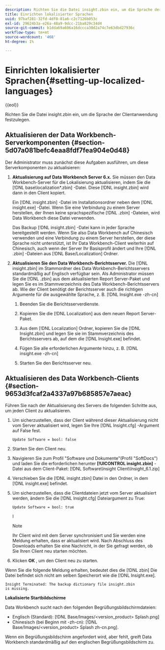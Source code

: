 ```yaml
---
description: Richten Sie die Datei insight.zbin ein, um die Sprache der Clientanwendung festzulegen.
title: Einrichten lokalisierter Sprachen
uuid: 97baf281-32fd-4df0-81a6-c2c7126b053c
exl-id: 29624b3a-e26a-48a9-9dcc-21ba829c34d4
source-git-commit: b1dda69a606a16dccca30d2a74c7e63dbd27936c
workflow-type: tm+mt
source-wordcount: '468'
ht-degree: 1%

---
```


# Einrichten lokalisierter Sprachen{#setting-up-localized-languages}

{{eol}}

Richten Sie die Datei insight.zbin ein, um die Sprache der Clientanwendung festzulegen.

## Aktualisieren der Data Workbench-Serverkomponenten {#section-5d07a081befc4eaa8fdf7fea904e0d48}

Der Administrator muss zunächst diese Aufgaben ausführen, um diese Serverkomponenten zu aktualisieren:

1. **Aktualisierung auf Data Workbench Server 6.x.** Sie müssen den Data Workbench-Server für die Lokalisierung aktualisieren, indem Sie die [!DNL base\localization\*.zbin] -Datei. Diese [!DNL insight.zbin] wird dann in den Client kopiert.

   Ein [!DNL insight.zbin] -Datei im Installationsordner neben dem [!DNL insight.exe] -Datei. Wenn Sie eine Verbindung zu einem Server herstellen, der Ihnen keine sprachspezifische [!DNL .zbin] -Dateien, wird Data Workbench diese Datei verwenden.

   Das Backup [!DNL insight.zbin] -Datei kann in jeder Sprache bereitgestellt werden. Wenn Sie also Data Workbench auf Chinesisch verwenden und eine Verbindung zu einem Server herstellen, der diese Sprache nicht unterstützt, ist Ihr Data Workbench-Client weiterhin auf Chinesisch, auch wenn der Server Ihr Basisprofil ändert und Ihre [!DNL .zbin] -Dateien aus [!DNL Base/Localization] Ordner.

1. **Aktualisieren Sie den Data Workbench-Berichtsserver.** Die [!DNL insight.zbin] im Stammordner des Data Workbench-Berichtsservers standardmäßig auf Englisch verfügbar sein. Als Administrator müssen Sie die [!DNL .zbin] aus dem aktualisierten Report Server-Paket und legen Sie es im Stammverzeichnis des Data Workbench-Berichtsservers ab. Wie der Client benötigt der Berichtsserver auch die richtigen Argumente für die ausgewählte Sprache, z. B. [!DNL Insight.exe -zh-cn]

   1. Beenden Sie die Berichtsserverdienste.
   1. Kopieren Sie die [!DNL Localization] aus dem neuen Report Server-Paket.
   1. Aus dem [!DNL Localization] Ordner, kopieren Sie die [!DNL Insight.zbin] und legen Sie sie im Stammverzeichnis des Berichtsservers ab, auf dem die [!DNL Insight.exe] befindet.

   1. Fügen Sie alle erforderlichen Argumente hinzu, z. B. [!DNL insight.exe -zh-cn]
   1. Starten Sie den Berichtsserver neu.

## Aktualisieren des Data Workbench-Clients {#section-9653d3fcaf2a4337a97b685857e7aeac}

Führen Sie nach der Aktualisierung des Servers die folgenden Schritte aus, um jeden Client zu aktualisieren.

1. Um sicherzustellen, dass der Client während dieser Aktualisierung nicht vom Server aktualisiert wird, legen Sie Ihre [!DNL Insight.cfg] -Argument auf False fest.

   ```
   Update Software = bool: false
   ```

1. Starten Sie den Client neu.
1. Navigieren Sie zum Profil &quot;Software und Dokumente&quot;(Profil &quot;SoftDocs&quot;) und laden Sie die erforderlichen herunter **[!UICONTROL insight.zbin]** -Datei aus dem Client-Paket: [!DNL Software\Insight Client\Insight_6.1.zip]

1. Verschieben Sie die [!DNL insight.zbin] Datei in den Ordner, in dem [!DNL insight.exe] befindet.

1. Um sicherzustellen, dass die Clientdateien jetzt vom Server aktualisiert werden, ändern Sie die [!DNL Insight.cfg] Dateiargument zu True:

   ```
   Update Software = bool: true
   ```

   I

   >[!NOTE]
   >
   >Ihr Client wird mit dem Server synchronisiert und Sie werden eine Meldung erhalten, dass er aktualisiert wird. Nach Abschluss des Downloads erhalten Sie eine Nachricht, in der Sie gefragt werden, ob Sie Ihren Client neu starten möchten.

1. Klicken **OK** , um den Client neu zu starten.

Wenn Sie die folgende Meldung erhalten, bedeutet dies die [!DNL zbin] Die Datei befindet sich nicht am selben Speicherort wie die [!DNL Insight.exe].

```
Insight Terminated: The backup dictionary file insight.zbin 
is missing.
```

**Lokalisierte Startbildschirme**

Data Workbench sucht nach den folgenden Begrüßungsbildschirmdateien:

* Englisch (Standard): [!DNL Base/Images/<version_product> Splash.png]
* Chinesisch (bei Beginn mit -zh-cn): [!DNL Base/Images/<version_product> Splash zh-cn.png].

Wenn ein Begrüßungsbildschirm angefordert wird, aber fehlt, greift Data Workbench standardmäßig auf den englischen Begrüßungsbildschirm zu.

<!-- <a id="section_91AE5EF234C14652A7B04082A22629AB"></a> -->
